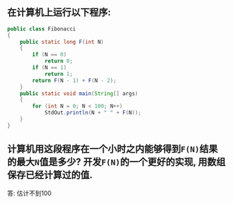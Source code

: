 ## 在计算机上运行以下程序:
```java
public class Fibonacci
{
    public static long F(int N)
    {
        if (N == 0)
            return 0;
        if (N == 1)
            return 1;
        return F(N - 1) + F(N - 2);
    }
    public static void main(String[] args)
    {
        for (int N = 0; N < 100; N++)
            StdOut.println(N + " " + F(N));
    }
}
```
## 计算机用这段程序在一个小时之内能够得到`F(N)`结果的最大`N`值是多少? 开发`F(N)`的一个更好的实现, 用数组保存已经计算过的值.

答: 估计不到100
